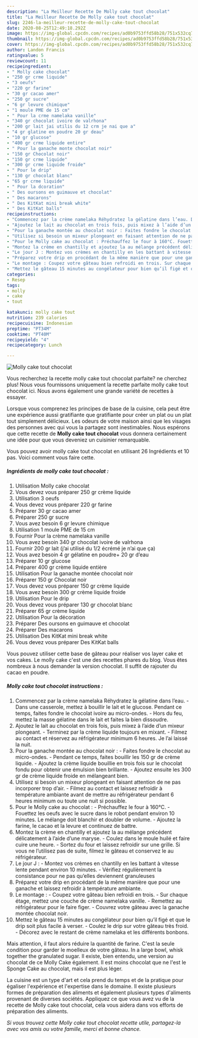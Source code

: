```yaml
---
description: "La Meilleur Recette De Molly cake tout chocolat"
title: "La Meilleur Recette De Molly cake tout chocolat"
slug: 2246-la-meilleur-recette-de-molly-cake-tout-chocolat
date: 2020-08-25T12:49:18.292Z
image: https://img-global.cpcdn.com/recipes/ad0b9753ffd58b28/751x532cq70/molly-cake-tout-chocolat-photo-principale-de-la-recette.jpg
thumbnail: https://img-global.cpcdn.com/recipes/ad0b9753ffd58b28/751x532cq70/molly-cake-tout-chocolat-photo-principale-de-la-recette.jpg
cover: https://img-global.cpcdn.com/recipes/ad0b9753ffd58b28/751x532cq70/molly-cake-tout-chocolat-photo-principale-de-la-recette.jpg
author: Landon Francis
ratingvalue: 5
reviewcount: 11
recipeingredient:
- " Molly cake chocolat"
- "250 gr crme liquide"
- "3 oeufs"
- "220 gr farine"
- "30 gr cacao amer"
- "250 gr sucre"
- "6 gr levure chimique"
- "1 moule PME de 15 cm"
- " Pour la crme namelaka vanille"
- "340 gr chocolat ivoire de valrhona"
- "200 gr lait jai utilis du 12 crm je nai que a"
- "4 gr glatine en poudre 20 gr deau"
- "10 gr glucose"
- "400 gr crme liquide entire"
- " Pour la ganache monte chocolat noir"
- "150 gr Chocolat noir"
- "150 gr crme liquide"
- "300 gr crme liquide froide"
- " Pour le drip"
- "130 gr chocolat blanc"
- "65 gr crme liquide"
- " Pour la dcoration"
- " Des oursons en guimauve et chocolat"
- " Des macarons"
- " Des KitKat mini break white"
- " Des KitKat balls"
recipeinstructions:
- "Commencez par la crème namelaka Réhydratez la gélatine dans l’eau. Dans une casserole, mettez à bouillir le lait et le glucose. Pendant ce temps, faites fondre le chocolat ivoire au micro-ondes. Hors du feu, mettez la masse gélatine dans le lait et faites la bien dissoudre."
- "Ajoutez le lait au chocolat en trois fois, puis mixez à l’aide d’un mixeur plongeant. Terminez par la crème liquide toujours en mixant. Filmez au contact et réservez au réfrigérateur minimum 6 heures. Je l’ai laissé la nuit."
- "Pour la ganache montée au chocolat noir : Faites fondre le chocolat au micro-ondes. Pendant ce temps, faites bouillir les 150 gr de crème liquide. Ajoutez la crème liquide bouillie en trois fois sur le chocolat fondu pour obtenir une émulsion bien brillante. Ajoutez ensuite les 300 gr de crème liquide froide en mélangeant bien."
- "Utilisez si besoin un mixeur plongeant en faisant attention de ne pas incorporer trop d’air. Filmez au contact et laissez refroidir à température ambiante avant de mettre au réfrigérateur pendant 6 heures minimum ou toute une nuit si possible."
- "Pour le Molly cake au chocolat : Préchauffez le four à 160°C. Fouettez les oeufs avec le sucre dans le robot pendant environ 10 minutes. Le mélange doit blanchir et doubler de volume. Ajoutez la farine, le cacao et la levure et continuez de battre."
- "Montez la crème en chantilly et ajoutez la au mélange précédent délicatement à l’aide d’une maryse. Coulez dans le moule huilé et faire cuire une heure. Sortez du four et laissez refroidir sur une grille. Si vous ne l’utilisez pas de suite, filmez le gâteau et conservez le au réfrigérateur."
- "Le jour J : Montez vos crèmes en chantilly en les battant à vitesse lente pendant environ 10 minutes. Vérifiez régulièrement la consistance pour ne pas qu’elles deviennent granuleuses"
- "Préparez votre drip en procédant de la même manière que pour une ganache et laissez refroidir à température ambiante."
- "Le montage : Coupez votre gâteau bien refroidi en trois. Sur chaque étage, mettez une couche de crème namelaka vanille. Remettez au réfrigérateur pour le faire figer. Couvrez votre gâteau avec la ganache montée chocolat noir."
- "Mettez le gâteau 15 minutes au congélateur pour bien qu’il figé et que le drip soit plus facile à verser. Coulez le drip sur votre gâteau très froid. Décorez avec le restant de crème namelaka et les différents bonbons."
categories:
- Resep
tags:
- molly
- cake
- tout

katakunci: molly cake tout 
nutrition: 239 calories
recipecuisine: Indonesian
preptime: "PT34M"
cooktime: "PT40M"
recipeyield: "4"
recipecategory: Lunch

---
```



![Molly cake tout chocolat](https://img-global.cpcdn.com/recipes/ad0b9753ffd58b28/751x532cq70/molly-cake-tout-chocolat-photo-principale-de-la-recette.jpg)

Vous recherchez la recette molly cake tout chocolat parfaite? ne cherchez plus! Nous vous fournissons uniquement la recette parfaite molly cake tout chocolat ici. Nous avons également une grande variété de recettes à essayer.

Lorsque vous comprenez les principes de base de la cuisine, cela peut être une expérience aussi gratifiante que gratifiante pour créer un plat ou un plat tout simplement délicieux. Les odeurs de votre maison ainsi que les visages des personnes avec qui vous la partagez sont inestimables. Nous espérons que cette recette de <strong> Molly cake tout chocolat </strong> vous donnera certainement une idée pour que vous deveniez un cuisinier remarquable.

<!--inarticleads1-->

Vous pouvez avoir molly cake tout chocolat en utilisant 26 Ingrédients et 10 pas. Voici comment vous faire cette.

##### Ingrédients de molly cake tout chocolat :

1. Utilisation  Molly cake chocolat
1. Vous devez vous préparer 250 gr crème liquide
1. Utilisation 3 oeufs
1. Vous devez vous préparer 220 gr farine
1. Préparer 30 gr cacao amer
1. Préparer 250 gr sucre
1. Vous avez besoin 6 gr levure chimique
1. Utilisation 1 moule PME de 15 cm
1. Fournir  Pour la crème namelaka vanille
1. Vous avez besoin 340 gr chocolat ivoire de valrhona
1. Fournir 200 gr lait (j’ai utilisé du 1/2 écrémé je n’ai que ça)
1. Vous avez besoin 4 gr gélatine en poudre+ 20 gr d’eau
1. Préparer 10 gr glucose
1. Préparer 400 gr crème liquide entière
1. Utilisation  Pour la ganache montée chocolat noir
1. Préparer 150 gr Chocolat noir
1. Vous devez vous préparer 150 gr crème liquide
1. Vous avez besoin 300 gr crème liquide froide
1. Utilisation  Pour le drip
1. Vous devez vous préparer 130 gr chocolat blanc
1. Préparer 65 gr crème liquide
1. Utilisation  Pour la décoration
1. Préparer  Des oursons en guimauve et chocolat
1. Préparer  Des macarons
1. Utilisation  Des KitKat mini break white
1. Vous devez vous préparer  Des KitKat balls


Vous pouvez utiliser cette base de gâteau pour réaliser vos layer cake et vos cakes. Le molly cake c&#39;est une des recettes phares du blog. Vous êtes nombreux à nous demander la version chocolat. Il suffit de rajouter du cacao en poudre. 

<!--inarticleads2-->

##### Molly cake tout chocolat instructions :

1. Commencez par la crème namelaka Réhydratez la gélatine dans l’eau. - Dans une casserole, mettez à bouillir le lait et le glucose. Pendant ce temps, faites fondre le chocolat ivoire au micro-ondes. - Hors du feu, mettez la masse gélatine dans le lait et faites la bien dissoudre.
1. Ajoutez le lait au chocolat en trois fois, puis mixez à l’aide d’un mixeur plongeant. - Terminez par la crème liquide toujours en mixant. - Filmez au contact et réservez au réfrigérateur minimum 6 heures. Je l’ai laissé la nuit.
1. Pour la ganache montée au chocolat noir : - Faites fondre le chocolat au micro-ondes. - Pendant ce temps, faites bouillir les 150 gr de crème liquide. - Ajoutez la crème liquide bouillie en trois fois sur le chocolat fondu pour obtenir une émulsion bien brillante. - Ajoutez ensuite les 300 gr de crème liquide froide en mélangeant bien.
1. Utilisez si besoin un mixeur plongeant en faisant attention de ne pas incorporer trop d’air. - Filmez au contact et laissez refroidir à température ambiante avant de mettre au réfrigérateur pendant 6 heures minimum ou toute une nuit si possible.
1. Pour le Molly cake au chocolat : - Préchauffez le four à 160°C. - Fouettez les oeufs avec le sucre dans le robot pendant environ 10 minutes. Le mélange doit blanchir et doubler de volume. - Ajoutez la farine, le cacao et la levure et continuez de battre.
1. Montez la crème en chantilly et ajoutez la au mélange précédent délicatement à l’aide d’une maryse. - Coulez dans le moule huilé et faire cuire une heure. - Sortez du four et laissez refroidir sur une grille. Si vous ne l’utilisez pas de suite, filmez le gâteau et conservez le au réfrigérateur.
1. Le jour J : - Montez vos crèmes en chantilly en les battant à vitesse lente pendant environ 10 minutes. - Vérifiez régulièrement la consistance pour ne pas qu’elles deviennent granuleuses
1. Préparez votre drip en procédant de la même manière que pour une ganache et laissez refroidir à température ambiante.
1. Le montage : - Coupez votre gâteau bien refroidi en trois. - Sur chaque étage, mettez une couche de crème namelaka vanille. - Remettez au réfrigérateur pour le faire figer. - Couvrez votre gâteau avec la ganache montée chocolat noir.
1. Mettez le gâteau 15 minutes au congélateur pour bien qu’il figé et que le drip soit plus facile à verser. - Coulez le drip sur votre gâteau très froid. - Décorez avec le restant de crème namelaka et les différents bonbons.


Mais attention, il faut alors réduire la quantité de farine. C&#39;est la seule condition pour garder le moelleux de votre gâteau. In a large bowl, whisk together the granulated sugar. Il existe, bien entendu, une version au chocolat de ce Molly Cake également. Il est moins chocolat que ne l&#39;est le Sponge Cake au chocolat, mais il est plus léger. 

<!--inarticleads1-->

<p>
La cuisine est un type d'art et cela prend du temps et de la pratique pour égaliser l'expérience et l'expertise dans le domaine. Il existe plusieurs formes de préparation des aliments et également plusieurs types d'aliments provenant de diverses sociétés. Appliquez ce que vous avez vu de la recette de Molly cake tout chocolat, cela vous aidera dans vos efforts de préparation des aliments.
</p>

<p>
<i>Si vous trouvez cette Molly cake tout chocolat recette utile, partagez-la avec vos amis ou votre famille, merci et bonne chance.</i>
</p>
